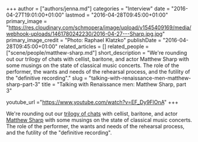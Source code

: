 +++
author = ["authors/jenna.md"]
categories = "Interview"
date = "2016-04-27T19:01:00+01:00"
lastmod = "2016-04-28T09:45:00+01:00"
primary_image = "https://res.cloudinary.com/schmopera/image/upload/v1545409169/media/webhook-uploads/1461780242230/2016-04-27---Sharp.jpg.jpg"
primary_image_credit = "Photo: Raphael Klatzko"
publishDate = "2016-04-28T09:45:00+01:00"
related_articles = []
related_people = ["scene/people/matthew-sharp.md"]
short_description = "We&#039;re rounding out our trilogy of chats with cellist, baritone, and actor Matthew Sharp with some musings on the state of classical music concerts. The role of the performer, the wants and needs of the rehearsal process, and the futility of the &quot;definitive recording&quot;."
slug = "talking-with-renaissance-men-matthew-sharp-part-3"
title = "Talking with Renaissance men: Matthew Sharp, part 3"

youtube_url ="https://www.youtube.com/watch?v=EF_Dy9FlOnA"
+++

We're rounding out our [trilogy of chats](/talking-with-renaissance-men-matthew-sharp/) with cellist, baritone, and actor [Matthew Sharp](/scene/people/matthew-sharp/) with some musings on the state of classical music concerts. The role of the performer, the wants and needs of the rehearsal process, and the futility of the "definitive recording".
